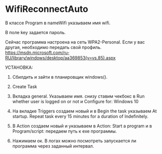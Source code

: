 # WifiReconnectAuto

В классе Program в nameWifi указываем имя wifi.

В поле key задается пароль.

Сейчас программа настроена на сеть WPA2-Personal. Если у вас другая, необходимо передать свой профиль. https://msdn.microsoft.com/ru-RU/library/windows/desktop/aa369853(v=vs.85).aspx

УСТАНОВКА:
1) Сбилдить и зайти в планировщик windows().

2) Create Task

3) Вкладка general. Указываем имя. снизу ставим чекбокс в Run whether user is logged on or not и Configure for: Windows 10

4) На вкладке Triggers создаем новый и в Begin the task указываем At startup. Repeat task every 15 minutes for a duration of Indefinitely.

5) В Action создаем новый и указываем в Action: Start a program и в Program/script:  передаем путь к exe программы.

6) Нажимаем ок. В логах можно посмотреть запускается ли программа через заданный интервал.
